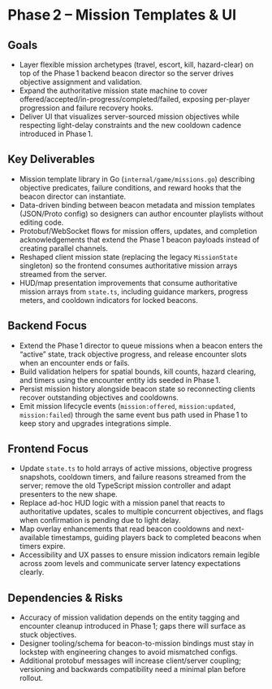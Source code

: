 # Phase 2 – Mission Templates & UI

## Goals

- Layer flexible mission archetypes (travel, escort, kill, hazard-clear) on top of the Phase 1 backend beacon director so the server drives objective assignment and validation.
- Expand the authoritative mission state machine to cover offered/accepted/in-progress/completed/failed, exposing per-player progression and failure recovery hooks.
- Deliver UI that visualizes server-sourced mission objectives while respecting light-delay constraints and the new cooldown cadence introduced in Phase 1.

## Key Deliverables

- Mission template library in Go (`internal/game/missions.go`) describing objective predicates, failure conditions, and reward hooks that the beacon director can instantiate.
- Data-driven binding between beacon metadata and mission templates (JSON/Proto config) so designers can author encounter playlists without editing code.
- Protobuf/WebSocket flows for mission offers, updates, and completion acknowledgements that extend the Phase 1 beacon payloads instead of creating parallel channels.
- Reshaped client mission state (replacing the legacy `MissionState` singleton) so the frontend consumes authoritative mission arrays streamed from the server.
- HUD/map presentation improvements that consume authoritative mission arrays from `state.ts`, including guidance markers, progress meters, and cooldown indicators for locked beacons.

## Backend Focus

- Extend the Phase 1 director to queue missions when a beacon enters the “active” state, track objective progress, and release encounter slots when an encounter ends or fails.
- Build validation helpers for spatial bounds, kill counts, hazard clearing, and timers using the encounter entity ids seeded in Phase 1.
- Persist mission history alongside beacon state so reconnecting clients recover outstanding objectives and cooldowns.
- Emit mission lifecycle events (`mission:offered`, `mission:updated`, `mission:failed`) through the same event bus path used in Phase 1 to keep story and upgrades integrations simple.

## Frontend Focus

- Update `state.ts` to hold arrays of active missions, objective progress snapshots, cooldown timers, and failure reasons streamed from the server; remove the old TypeScript mission controller and adapt presenters to the new shape.
- Replace ad-hoc HUD logic with a mission panel that reacts to authoritative updates, scales to multiple concurrent objectives, and flags when confirmation is pending due to light delay.
- Map overlay enhancements that read beacon cooldowns and next-available timestamps, guiding players back to completed beacons when timers expire.
- Accessibility and UX passes to ensure mission indicators remain legible across zoom levels and communicate server latency expectations clearly.

## Dependencies & Risks

- Accuracy of mission validation depends on the entity tagging and encounter cleanup introduced in Phase 1; gaps there will surface as stuck objectives.
- Designer tooling/schema for beacon-to-mission bindings must stay in lockstep with engineering changes to avoid mismatched configs.
- Additional protobuf messages will increase client/server coupling; versioning and backwards compatibility need a minimal plan before rollout.
